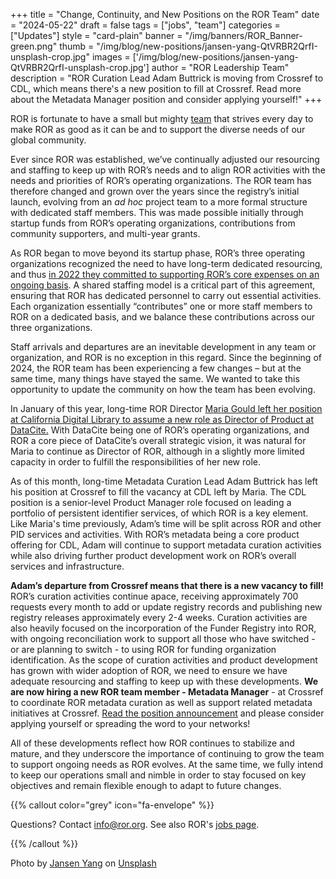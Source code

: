 +++
title = "Change, Continuity, and New Positions on the ROR Team"
date = "2024-05-22"
draft = false
tags = ["jobs", "team"]
categories = ["Updates"]
style = "card-plain"
banner = "/img/banners/ROR_Banner-green.png"
thumb = "/img/blog/new-positions/jansen-yang-QtVRBR2QrfI-unsplash-crop.jpg"
images = ['/img/blog/new-positions/jansen-yang-QtVRBR2QrfI-unsplash-crop.jpg']
author = "ROR Leadership Team"
description = "ROR Curation Lead Adam Buttrick is moving from Crossref to CDL, which means there's a new position to fill at Crossref. Read more about the Metadata Manager position and consider applying yourself!"
+++

ROR is fortunate to have a small but mighty [team](/about/#core-team) that strives every day to make ROR as good as it can be and to support the diverse needs of our global community. 

Ever since ROR was established, we’ve continually adjusted our resourcing and staffing to keep up with ROR’s needs and to align ROR activities with the needs and priorities of ROR’s operating organizations. The ROR team has therefore changed and grown over the years since the registry’s initial launch, evolving from an _ad hoc_ project team to a more formal structure with dedicated staff members. This was made possible initially through startup funds from ROR’s operating organizations, contributions from community supporters, and multi-year grants. 

As ROR began to move beyond its startup phase, ROR’s three operating organizations recognized the need to have long-term dedicated resourcing, and thus [in 2022 they committed to supporting ROR’s core expenses on an ongoing basis](https://ror.org/blog/2022-10-10-strengthening-sustainability/). A shared staffing model is a critical part of this agreement, ensuring that ROR has dedicated personnel to carry out essential activities. Each organization essentially “contributes” one or more staff members to ROR on a dedicated basis, and we balance these contributions across our three organizations. 

Staff arrivals and departures are an inevitable development in any team or organization, and ROR is no exception in this regard. Since the beginning of 2024, the ROR team has been experiencing a few changes – but at the same time, many things have stayed the same. We wanted to take this opportunity to update the community on how the team has been evolving. 

In January of this year, long-time ROR Director [Maria Gould left her position at California Digital Library to assume a new role as Director of Product at DataCite.](https://datacite.org/blog/welcome-maria-gould-datacites-new-product-director/) With DataCite being one of ROR’s operating organizations, and ROR a core piece of DataCite’s overall strategic vision, it was natural for Maria to continue as Director of  ROR, although in a slightly more limited capacity in order to fulfill the responsibilities of her new role. 

As of this month, long-time Metadata Curation Lead Adam Buttrick has left his position at Crossref to fill the vacancy at CDL left by Maria. The CDL position is a senior-level Product Manager role focused on leading a portfolio of persistent identifier services, of which ROR is a key element. Like Maria's time previously, Adam’s time will be split across ROR and other PID services and activities. With ROR’s metadata being a core product offering for CDL, Adam will continue to support metadata curation activities while also driving further product development work on ROR’s overall services and infrastructure. 

**Adam’s departure from Crossref means that there is a new vacancy to fill!** ROR’s curation activities continue apace, receiving approximately 700 requests every month to add or update registry records and publishing new registry releases approximately every 2-4 weeks. Curation activities are also heavily focused on the incorporation of the Funder Registry into ROR, with ongoing reconciliation work to support all those who have switched - or are planning to switch - to using ROR for funding organization identification. As the scope of curation activities and product development has grown with wider adoption of ROR, we need to ensure we have adequate resourcing and staffing to keep up with these developments. **We are now hiring a new ROR team member - Metadata Manager** - at Crossref to coordinate ROR metadata curation as well as support related metadata initiatives at Crossref. [Read the position announcement](https://www.crossref.org/jobs/2024-05-21-metadata-manager/) and please consider applying yourself or spreading the word to your networks!

All of these developments reflect how ROR continues to stabilize and mature, and they underscore the importance of continuing to grow the team to support ongoing needs as ROR evolves. At the same time, we fully intend to keep our operations small and nimble in order to stay focused on key objectives and remain flexible enough to adapt to future changes. 

{{% callout color="grey" icon="fa-envelope" %}}

Questions? Contact info@ror.org. See also ROR's [jobs page](/jobs).

{{% /callout %}}

Photo by [Jansen Yang](https://unsplash.com/@sens_design) on [Unsplash](https://unsplash.com/photos/concrete-man-beside-lion-statue-QtVRBR2Qrf)
